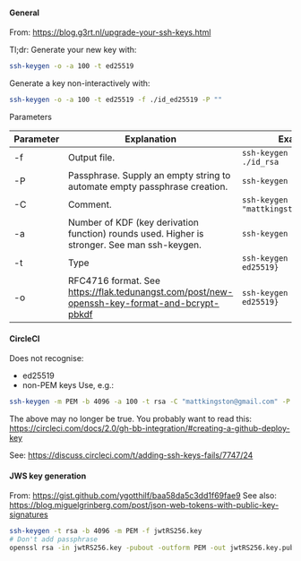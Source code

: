 
#### General

From: https://blog.g3rt.nl/upgrade-your-ssh-keys.html

Tl;dr: Generate your new key with:
```bash
ssh-keygen -o -a 100 -t ed25519
```

Generate a key non-interactively with:
```sh
ssh-keygen -o -a 100 -t ed25519 -f ./id_ed25519 -P ""
```

Parameters

| Parameter | Explanation                                                                                  | Example                                  |
| --------- | -------------------------------------------------------------------------------------------- | ---------------------------------------- |
| -f        | Output file.                                                                                 | `ssh-keygen -t rsa -f ./id_rsa`          |
| -P        | Passphrase. Supply an empty string to automate empty passphrase creation.                    | `ssh-keygen -P ''`                       |
| -C        | Comment.                                                                                     | `ssh-keygen -C "mattkingston@gmail.com"` |
| -a        | Number of KDF (key derivation function) rounds used. Higher is stronger. See man ssh-keygen. | `ssh-keygen -a 100`                      |
| -t        | Type                                                                                         | `ssh-keygen -t {rsa, ed25519}`           |
| -o        | RFC4716 format. See https://flak.tedunangst.com/post/new-openssh-key-format-and-bcrypt-pbkdf | `ssh-keygen -o {rsa, ed25519}`           |


#### CircleCI

Does not recognise:
- ed25519
- non-PEM keys
Use, e.g.:
```sh
ssh-keygen -m PEM -b 4096 -a 100 -t rsa -C "mattkingston@gmail.com" -P '' -f ./rsa
```

The above may no longer be true. You probably want to read this:
https://circleci.com/docs/2.0/gh-bb-integration/#creating-a-github-deploy-key

See: https://discuss.circleci.com/t/adding-ssh-keys-fails/7747/24

#### JWS key generation
From: https://gist.github.com/ygotthilf/baa58da5c3dd1f69fae9
See also: https://blog.miguelgrinberg.com/post/json-web-tokens-with-public-key-signatures
```sh
ssh-keygen -t rsa -b 4096 -m PEM -f jwtRS256.key
# Don't add passphrase
openssl rsa -in jwtRS256.key -pubout -outform PEM -out jwtRS256.key.pub
```
